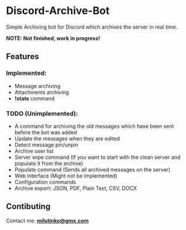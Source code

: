 # Discord-Archive-Bot

Simple Archiving bot for Discord which archives the server in real time.

**NOTE: Not finished, work in progress!**

## Features

### Implemented:
- Message archiving
- Attachments archiving
- **!stats** command

### TODO (Unimplemented):
- A command for archiving the old messages which have been sent before the bot was added
- Update the messages when they are edited
- Detect message pin/unpin
- Archive user list
- Server wipe command (If you want to start with the clean server and populate it from the archive)
- Populate command (Sends all archived messages on the server)
- Web Interface (Might not be implemented)
- Configuration commands
- Archive export: JSON, PDF, Plain Text, CSV, DOCX

## Contibuting
Contact me: **milutinke@gmx.com**